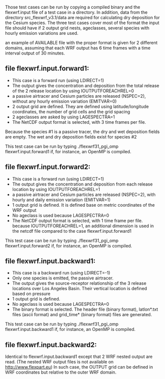 Those test cases can be run by copying a compiled binary and the flexwrf.input file of a test case in a directory. In addition, data from the directory src_flexwrf_v3.1/data are required for calculating dry deposition for the Cesium species.
The three test cases cover most of the format the input file should have if 2 output grid nests, ageclasses, several species with hourly emission variations are used.

an example of AVAILABLE file with the proper format is given for 2 different domains, assuming that each WRF output has 6 time frames with a time interval output of 30 minutes.
## file flexwrf.input.forward1: 
- This case is a forward run (using LDIRECT=1) 
- The output gives the concentration and deposition from the total release of the 2 release location by using IOUTPUTFOREACHREL=0
- a passive airtracer and Cesium particles are released (NSPEC=2), without any hourly emission variation (EMITVAR=0)
- 2 output grid are defined. They are defined using latitude/longitude coordinates, the number of grid cells  and the grid spacing
- 2 ageclasses are asked by using LAGESPECTRA=1
- The NetCDF output format is selected, with 3 time frames per file.

Because the species #1 is a passive tracer, the dry and wet deposition fields
are empty. The wet and dry deposition fields exist for species #2

This test case can be run by typing
./flexwrf31_pgi_omp flexwrf.input.forward1
if, for instance, an OpenMP is compiled.
## file flexwrf.input.forward2: 
- This case is a forward run (using LDIRECT=1)
- The output gives the concentration and deposition from each release location by using IOUTPUTFOREACHREL=1
- a passive airtracer and Cesium particles are released (NSPEC=2), with hourly and daily emission variation (EMITVAR=1)
- 1 output grid is defined. It is defined base on metric coordinates of the WRF output
- No ageclass is used because  LAGESPECTRA=0
- The NetCDF output format is selected, with 1 time frame per file. because IOUTPUTFOREACHREL=1, an additional dimension is used in the netcdf file compared to the case flexwrf.input.forward1

This test case can be run by typing
./flexwrf31_pgi_omp flexwrf.input.forward2
if, for instance, an OpenMP is compiled.
## file flexwrf.input.backward1:
- This case is a backward run (using LDIRECT=-1)
- Only one species is emitted, the passive airtracer.
- The output gives the source-receptor relationship of the 3 release locations over Los Angeles Basin. Their vertical location is defined based on pressure
- 1 output grid is defined. 
- No ageclass is used because LAGESPECTRA=0
- The binary format is selected. The header file (binary format), latlon*.txt files (ascii format) and grid_time* (binary format) files are generated.

This test case can be run by typing
./flexwrf31_pgi_omp flexwrf.input.backward1
if, for instance, an OpenMP is compiled.

## file flexwrf.input.backward2:
Identical to flexwrf.input.backward1 except that 2 WRF nested output are read. (The nested WRF output files is not available on http://www.flexpart.eu)
In such case, the OUTPUT grid can be defined in WRF coordinates but relative to the outer WRF domain.

